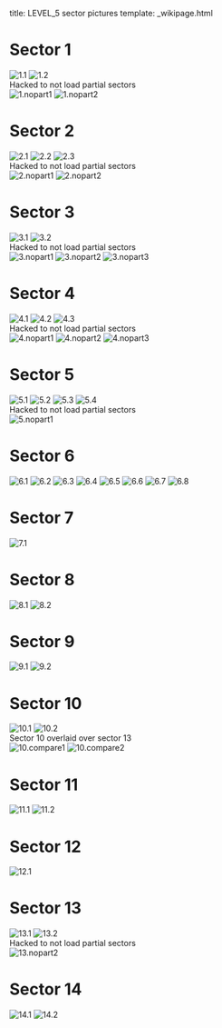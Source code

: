 title: LEVEL_5 sector pictures
template: _wikipage.html
# Sector 1
![1.1](1.1.jpg) ![1.2](1.2.jpg)   
Hacked to not load partial sectors  
![1.nopart1](1.nopart1.jpg) ![1.nopart2](1.nopart2.jpg)   
# Sector 2
![2.1](2.1.jpg) ![2.2](2.2.jpg) ![2.3](2.3.jpg)   
Hacked to not load partial sectors  
![2.nopart1](2.nopart1.jpg) ![2.nopart2](2.nopart2.jpg)   
# Sector 3
![3.1](3.1.jpg) ![3.2](3.2.jpg)   
Hacked to not load partial sectors  
![3.nopart1](3.nopart1.jpg) ![3.nopart2](3.nopart2.jpg) ![3.nopart3](3.nopart3.jpg)   
# Sector 4
![4.1](4.1.jpg) ![4.2](4.2.jpg) ![4.3](4.3.jpg)   
Hacked to not load partial sectors  
![4.nopart1](4.nopart1.jpg) ![4.nopart2](4.nopart2.jpg) ![4.nopart3](4.nopart3.jpg)   
# Sector 5
![5.1](5.1.jpg) ![5.2](5.2.jpg) ![5.3](5.3.jpg) ![5.4](5.4.jpg)   
Hacked to not load partial sectors  
![5.nopart1](5.nopart1.jpg) 
# Sector 6
![6.1](6.1.jpg) ![6.2](6.2.jpg) ![6.3](6.3.jpg) ![6.4](6.4.jpg) ![6.5](6.5.jpg) ![6.6](6.6.jpg) ![6.7](6.7.jpg) ![6.8](6.8.jpg)   
# Sector 7
![7.1](7.1.jpg)   
# Sector 8
![8.1](8.1.jpg) ![8.2](8.2.jpg)   
# Sector 9
![9.1](9.1.jpg) ![9.2](9.2.jpg)   
# Sector 10
![10.1](10.1.jpg) ![10.2](10.2.jpg)   
Sector 10 overlaid over sector 13  
![10.compare1](10.compare1.jpg) ![10.compare2](10.compare2.jpg)   
# Sector 11
![11.1](11.1.jpg) ![11.2](11.2.jpg)   
# Sector 12
![12.1](12.1.jpg)   
# Sector 13
![13.1](13.1.jpg)  ![13.2](13.2.jpg)   
Hacked to not load partial sectors  
![13.nopart2](13.nopart2.jpg)   
# Sector 14
![14.1](14.1.jpg) ![14.2](14.2.jpg)   
